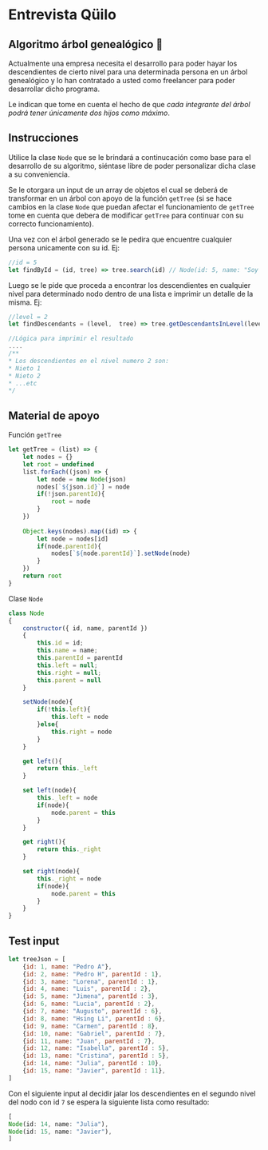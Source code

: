 # Entrevista Qüilo
## Algoritmo árbol genealógico 🌳

Actualmente una empresa necesita el desarrollo para poder hayar los descendientes de cierto nivel para una determinada persona en un árbol genealógico y lo han contratado a usted como freelancer para poder desarrollar dicho programa.

Le indican que tome en cuenta el hecho de que *cada integrante del árbol podrá tener únicamente dos hijos como máximo*.

## Instrucciones

Utilice la clase `Node` que se le brindará a continucación como base para el desarrollo de su algoritmo, siéntase libre de poder personalizar dicha clase a su conveniencia.

Se le otorgara un input de un array de objetos el cual se deberá de transformar en un árbol con apoyo de la función `getTree` (si se hace cambios en la clase `Node` que puedan afectar el funcionamiento de `getTree` tome en cuenta que debera de modificar `getTree` para continuar con su correcto funcionamiento).

Una vez con el árbol generado se le pedira que encuentre cualquier persona unicamente con su id.
Ej:
``` js
//id = 5
let findById = (id, tree) => tree.search(id) // Node(id: 5, name: "Soy le nodo con id 5")
```

Luego se le pide que proceda a encontrar los descendientes en cualquier nivel para determinado nodo dentro de una lista e imprimir un detalle de la misma.
Ej:
``` javascript
//level = 2
let findDescendants = (level,  tree) => tree.getDescendantsInLevel(level) //[Node(id: 1, name: "Nieto 1"), Node(id: 10, name: "Nieto 2")....]

//Lógica para imprimir el resultado
....
/**
* Los descendientes en el nivel numero 2 son:
* Nieto 1
* Nieto 2
* ...etc
*/
```


## Material de apoyo

Función `getTree`
``` js
let getTree = (list) => {
    let nodes = {}
    let root = undefined
    list.forEach((json) => {
        let node = new Node(json)
        nodes[`${json.id}`] = node
        if(!json.parentId){
            root = node
        }
    })
    
    Object.keys(nodes).map((id) => {
        let node = nodes[id]
        if(node.parentId){
            nodes[`${node.parentId}`].setNode(node)
        }
    })
    return root
}
```

Clase `Node`
``` js
class Node
{
    constructor({ id, name, parentId })
    {
        this.id = id;
        this.name = name;
        this.parentId = parentId
        this.left = null;
        this.right = null;
        this.parent = null
    }

    setNode(node){
        if(!this.left){
            this.left = node
        }else{
            this.right = node
        }
    }

    get left(){
        return this._left
    }

    set left(node){
        this._left = node
        if(node){
            node.parent = this
        }
    }

    get right(){
        return this._right
    }

    set right(node){
        this._right = node
        if(node){
            node.parent = this
        }
    }
}
```

## Test input
``` js
let treeJson = [
    {id: 1, name: "Pedro A"},
    {id: 2, name: "Pedro H", parentId : 1},
    {id: 3, name: "Lorena", parentId : 1},
    {id: 4, name: "Luis", parentId : 2},
    {id: 5, name: "Jimena", parentId : 3},
    {id: 6, name: "Lucia", parentId : 2},
    {id: 7, name: "Augusto", parentId : 6},
    {id: 8, name: "Hsing Li", parentId : 6},
    {id: 9, name: "Carmen", parentId : 8},
    {id: 10, name: "Gabriel", parentId : 7},
    {id: 11, name: "Juan", parentId : 7},
    {id: 12, name: "Isabella", parentId : 5},
    {id: 13, name: "Cristina", parentId : 5},
    {id: 14, name: "Julia", parentId : 10},
    {id: 15, name: "Javier", parentId : 11},
]
```

Con el siguiente input al decidir jalar los descendientes en el segundo nivel del nodo con id `7`
se espera la siguiente lista como resultado:
``` js
[
Node(id: 14, name: "Julia"),
Node(id: 15, name: "Javier"),
]
```

